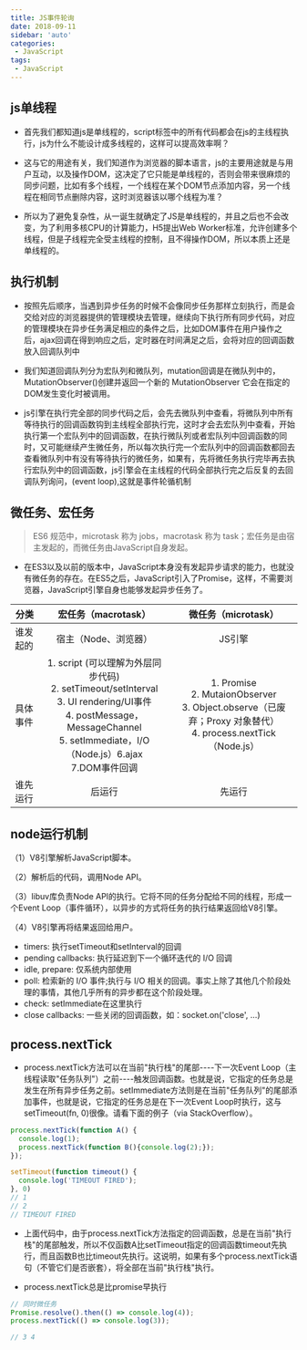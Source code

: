 ```yaml
---
title: JS事件轮询
date: 2018-09-11
sidebar: 'auto'
categories:
 - JavaScript
tags:
 - JavaScript
---
```


## js单线程

- 首先我们都知道js是单线程的，script标签中的所有代码都会在js的主线程执行，js为什么不能设计成多线程的，这样可以提高效率啊？

- 这与它的用途有关，我们知道作为浏览器的脚本语言，js的主要用途就是与用户互动，以及操作DOM，这决定了它只能是单线程的，否则会带来很麻烦的同步问题，比如有多个线程，一个线程在某个DOM节点添加内容，另一个线程在相同节点删除内容，这时浏览器该以哪个线程为准？

- 所以为了避免复杂性，从一诞生就确定了JS是单线程的，并且之后也不会改变，为了利用多核CPU的计算能力，H5提出Web Worker标准，允许创建多个线程，但是子线程完全受主线程的控制，且不得操作DOM，所以本质上还是单线程的。

## 执行机制

- 按照先后顺序，当遇到异步任务的时候不会像同步任务那样立刻执行，而是会交给对应的浏览器提供的管理模块去管理，继续向下执行所有同步代码，对应的管理模块在异步任务满足相应的条件之后，比如DOM事件在用户操作之后，ajax回调在得到响应之后，定时器在时间满足之后，会将对应的回调函数放入回调队列中

- 我们知道回调队列分为宏队列和微队列，mutation回调是在微队列中的，MutationObserver()创建并返回一个新的 MutationObserver 它会在指定的DOM发生变化时被调用。

- js引擎在执行完全部的同步代码之后，会先去微队列中查看，将微队列中所有等待执行的回调函数钩到主线程全部执行完，这时才会去宏队列中查看，开始执行第一个宏队列中的回调函数，在执行微队列或者宏队列中回调函数的同时，又可能继续产生微任务，所以每次执行完一个宏队列中的回调函数都回去查看微队列中有没有等待执行的微任务，如果有，先将微任务执行完毕再去执行宏队列中的回调函数，js引擎会在主线程的代码全部执行完之后反复的去回调队列询问，(event loop),这就是事件轮循机制

## 微任务、宏任务

> ES6 规范中，microtask 称为 jobs，macrotask 称为 task；宏任务是由宿主发起的，而微任务由JavaScript自身发起。

- 在ES3以及以前的版本中，JavaScript本身没有发起异步请求的能力，也就没有微任务的存在。在ES5之后，JavaScript引入了Promise，这样，不需要浏览器，JavaScript引擎自身也能够发起异步任务了。

分类|宏任务（macrotask）| 微任务（microtask）
---|:--:|:--:
谁发起的|宿主（Node、浏览器）| JS引擎
具体事件|1. script (可以理解为外层同步代码) <br/>2. setTimeout/setInterval <br/>3. UI rendering/UI事件 <br/>4. postMessage，MessageChannel<br/> 5. setImmediate，I/O（Node.js）6.ajax<br/> 7.DOM事件回调<br/>| 1. Promise <br/> 2. MutaionObserver<br/> 3. Object.observe（已废弃；Proxy 对象替代）<br/> 4. process.nextTick（Node.js）
谁先运行|后运行|先运行

##  node运行机制

（1）V8引擎解析JavaScript脚本。

（2）解析后的代码，调用Node API。

（3）libuv库负责Node API的执行。它将不同的任务分配给不同的线程，形成一个Event Loop（事件循环），以异步的方式将任务的执行结果返回给V8引擎。

（4）V8引擎再将结果返回给用户。

- timers: 执行setTimeout和setInterval的回调
- pending callbacks: 执行延迟到下一个循环迭代的 I/O 回调
- idle, prepare: 仅系统内部使用
- poll: 检索新的 I/O 事件;执行与 I/O 相关的回调。事实上除了其他几个阶段处理的事情，其他几乎所有的异步都在这个阶段处理。
- check: setImmediate在这里执行
- close callbacks: 一些关闭的回调函数，如：socket.on('close', ...)


## process.nextTick

- process.nextTick方法可以在当前"执行栈"的尾部----下一次Event Loop（主线程读取"任务队列"）之前----触发回调函数。也就是说，它指定的任务总是发生在所有异步任务之前。setImmediate方法则是在当前"任务队列"的尾部添加事件，也就是说，它指定的任务总是在下一次Event Loop时执行，这与setTimeout(fn, 0)很像。请看下面的例子（via StackOverflow）。

```js
process.nextTick(function A() {
  console.log(1);
  process.nextTick(function B(){console.log(2);});
});

setTimeout(function timeout() {
  console.log('TIMEOUT FIRED');
}, 0)
// 1
// 2
// TIMEOUT FIRED
```

- 上面代码中，由于process.nextTick方法指定的回调函数，总是在当前"执行栈"的尾部触发，所以不仅函数A比setTimeout指定的回调函数timeout先执行，而且函数B也比timeout先执行。这说明，如果有多个process.nextTick语句（不管它们是否嵌套），将全部在当前"执行栈"执行。

- process.nextTick总是比promise早执行

```js
// 同时微任务
Promise.resolve().then(() => console.log(4));
process.nextTick(() => console.log(3));

// 3 4
```

